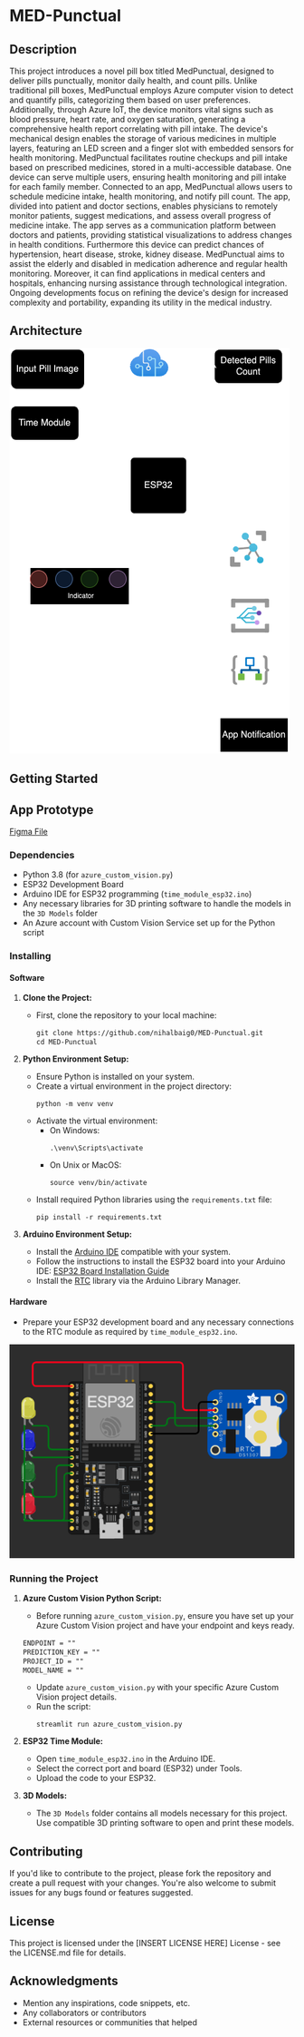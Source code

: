 # MED-Punctual


## Description

This project introduces a novel pill box titled MedPunctual, designed to deliver pills punctually, monitor daily health, and count pills. Unlike traditional pill boxes, MedPunctual employs Azure computer vision to detect and quantify pills, categorizing them based on user preferences. Additionally, through Azure IoT, the device monitors vital signs such as blood pressure, heart rate, and oxygen saturation, generating a comprehensive health report correlating with pill intake. The device's mechanical design enables the storage of various medicines in multiple layers, featuring an LED screen and a finger slot with embedded sensors for health monitoring. MedPunctual facilitates routine checkups and pill intake based on prescribed medicines, stored in a multi-accessible database. One device can serve multiple users, ensuring health monitoring and pill intake for each family member. Connected to an app, MedPunctual allows users to schedule medicine intake, health monitoring, and notify pill count. The app, divided into patient and doctor sections, enables physicians to remotely monitor patients, suggest medications, and assess overall progress of medicine intake. The app serves as a communication platform between doctors and patients, providing statistical visualizations to address changes in health conditions. Furthermore this device can predict chances of hypertension, heart disease, stroke, kidney disease. MedPunctual aims to assist the elderly and disabled in medication adherence and regular health monitoring. Moreover, it can find applications in medical centers and hospitals, enhancing nursing assistance through technological integration. Ongoing developments focus on refining the device's design for increased complexity and portability, expanding its utility in the medical industry.

## Architecture

![project diagram](medpunctual.png)
## Getting Started
## App Prototype
[Figma File](https://www.figma.com/proto/8OhqDdYlSTACAcVMj7hqC1/MedPunctual?type=design&node-id=1-2&t=VrEMtMuUTHxc323l-1&scaling=scale-down&page-id=0%3A1&starting-point-node-id=1%3A2)
### Dependencies

- Python 3.8 (for `azure_custom_vision.py`)
- ESP32 Development Board
- Arduino IDE for ESP32 programming (`time_module_esp32.ino`)
- Any necessary libraries for 3D printing software to handle the models in the `3D Models` folder
- An Azure account with Custom Vision Service set up for the Python script

### Installing

#### Software

1. **Clone the Project:**
   - First, clone the repository to your local machine:
     ```shell
     git clone https://github.com/nihalbaig0/MED-Punctual.git
     cd MED-Punctual
     ```

2. **Python Environment Setup:**
   - Ensure Python is installed on your system.
   - Create a virtual environment in the project directory:
     ```shell
     python -m venv venv
     ```
   - Activate the virtual environment:
     - On Windows:
       ```shell
       .\venv\Scripts\activate
       ```
     - On Unix or MacOS:
       ```shell
       source venv/bin/activate
       ```
   - Install required Python libraries using the `requirements.txt` file:
     ```shell
     pip install -r requirements.txt
     ```
    
3. **Arduino Environment Setup:**
   - Install the [Arduino IDE](https://www.arduino.cc/en/software) compatible with your system.
   - Follow the instructions to install the ESP32 board into your Arduino IDE: [ESP32 Board Installation Guide](https://randomnerdtutorials.com/installing-the-esp32-board-in-arduino-ide-windows-instructions/)
   - Install the [RTC](https://github.com/Makuna/Rtc/wiki) library via the Arduino Library Manager.

#### Hardware

- Prepare your ESP32 development board and any necessary connections to the RTC module as required by `time_module_esp32.ino`.

![diagram](diagram.png)

### Running the Project

1. **Azure Custom Vision Python Script:**
   - Before running `azure_custom_vision.py`, ensure you have set up your Azure Custom Vision project and have your endpoint and keys ready.

   ```
   ENDPOINT = ""      
   PREDICTION_KEY = ""
   PROJECT_ID = ""
   MODEL_NAME = ""

   ```
   - Update `azure_custom_vision.py` with your specific Azure Custom Vision project details.
   - Run the script:
     ```shell
     streamlit run azure_custom_vision.py
     ```

2. **ESP32 Time Module:**
   - Open `time_module_esp32.ino` in the Arduino IDE.
   - Select the correct port and board (ESP32) under Tools.
   - Upload the code to your ESP32.

3. **3D Models:**
   - The `3D Models` folder contains all models necessary for this project. Use compatible 3D printing software to open and print these models.

## Contributing

If you'd like to contribute to the project, please fork the repository and create a pull request with your changes. You're also welcome to submit issues for any bugs found or features suggested.

## License

This project is licensed under the [INSERT LICENSE HERE] License - see the LICENSE.md file for details.

## Acknowledgments

- Mention any inspirations, code snippets, etc.
- Any collaborators or contributors
- External resources or communities that helped

